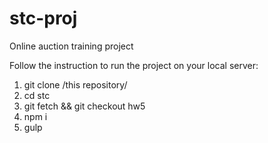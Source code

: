 # stc-proj

Online auction training project

Follow the instruction to run the project on your local server:

1. git clone /this repository/
2. cd stc
3. git fetch && git checkout hw5
4. npm i
5. gulp